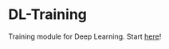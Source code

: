 # DL-Training
Training module for Deep Learning. Start [here](https://github.com/Get-It-Done-Official/DL-Training/wiki)!
